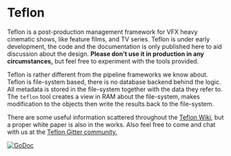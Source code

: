 # Teflon

Teflon is a post-production management framework for VFX heavy cinematic shows,
like feature films, and TV series. Teflon is under early development, the code
and the documentation is only published here to aid discussion about the design.
**Please don't use it in production in any circumstances,** but feel free to
experiment with the tools provided.

Teflon is rather different from the pipeline frameworks we know about. Teflon is
file-system based, there is no database backend behind the logic. All metadata
is stored in the file-system together with the data they refer to. The `teflon`
tool creates a view in RAM about the file-system, makes modification to the
objects then write the results back to the file-system.

There are some useful information scattered throughout the [Teflon
Wiki](https://github.com/gradient-images/teflon/wiki), but a proper white paper
is also in the works. Also feel free to come and chat with us at the [Teflon
Gitter community.](https://gitter.im/teflon-ppp/community)

[![GoDoc](https://godoc.org/github.com/gradient-images/teflon?status.svg)](https://godoc.org/github.com/gradient-images/teflon)
